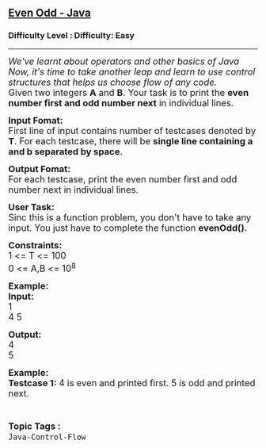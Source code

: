 <h2><a href="https://www.geeksforgeeks.org/problems/even-odd-java/1?page=1&category=Java-Control-Flow&sortBy=difficulty">Even Odd - Java</a></h2><h3>Difficulty Level : Difficulty: Easy</h3><hr><div class="problems_problem_content__Xm_eO"><p><span style="font-size:18px"><em>We've learnt about operators and other basics of Java Now, it's time to take another leap and learn to use control structures that helps us choose flow of any code.</em><br>
Given two integers <strong>A</strong> and <strong>B</strong>. Your task is to print the <strong>even number first and odd number next</strong> in individual lines.</span></p>

<p><span style="font-size:18px"><strong>Input Fomat:</strong><br>
First line of input contains number of testcases denoted by <strong>T</strong>. For each testcase, there will be <strong>single line containing a and b separated by space</strong>. </span></p>

<p><span style="font-size:18px"><strong>Output Fomat:</strong><br>
For each testcase, print the even number first and odd number next in individual lines.</span></p>

<p><span style="font-size:18px"><strong>User Task:</strong><br>
Sinc this is a function problem, you don't have to take any input. You just have to complete the function <strong>evenOdd().</strong></span></p>

<p><span style="font-size:18px"><strong>Constraints:</strong><br>
1 &lt;= T &lt;= 100</span><br>
<span style="font-size:18px">0 &lt;= A,B &lt;= 10<sup>8</sup></span></p>

<p><span style="font-size:18px"><strong>Example:<br>
Input:</strong><br>
1<br>
4 5</span></p>

<p><span style="font-size:18px"><strong>Output:</strong><br>
4 </span><br>
<span style="font-size:18px">5</span></p>

<p><span style="font-size:18px"><strong>Example:<br>
Testcase 1: </strong>4 is even and printed first. 5 is odd and printed next.</span></p>
</div><br><p><span style=font-size:18px><strong>Topic Tags : </strong><br><code>Java-Control-Flow</code>&nbsp;